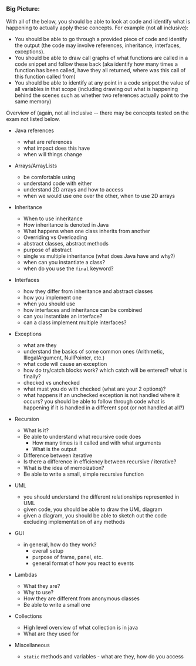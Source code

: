 ### Big Picture:

With all of the below, you should be able to look at code
and identify what is happening to actually apply these
concepts.  For example (not all inclusive):

* You should be able to go through a provided piece of
  code and identify the output (the code may involve
  references, inheritance, interfaces, exceptions).
* You should be able to draw call graphs of what functions
  are called in a code snippet and follow these back
  (aka identify how many times a function has been called,
  have they all returned, where was this call of this function
  called from)
* You should be able to identify at any point in a code
  snippet the value of all variables in that scope (including
  drawing out what is happening behind the scenes such as
  whether two references actually point to the same memory)

Overview of (again, not all inclusive -- there may be concepts
tested on the exam not listed below.

* Java references
    * what are references
    * what impact does this have
    * when will things change
* Arrays/ArrayLists
    * be comfortable using
    * understand code with either
    * understand 2D arrays and how to access
    * when we would use one over the other, when to use 2D arrays
* Inheritance
    * When to use inheritance
    * How inheritance is denoted in Java
    * What happens when one class inherits from another
    * Overriding vs Overloading
    * abstract classes, abstract methods
    * purpose of abstract
    * single vs multiple inheritance (what does Java have and why?)
    * when can you instantiate a class?
    * when do you use the `final` keyword?
* Interfaces
    * how they differ from inheritance and abstract classes
    * how you implement one
    * when you should use
    * how interfaces and inheritance can be combined
    * can you instantiate an interface?
    * can a class implement multiple interfaces?
* Exceptions
    * what are they
    * understand the basics of some common ones
      (Arithmetic, IllegalArgument, NullPointer, etc.)
    * what code will cause an exception
    * how do try/catch blocks work? which catch will be entered? what is finally?
    * checked vs unchecked
    * what must you do with checked (what are your 2 options)?
    * what happens if an unchecked exception is not handled where it occurs?
      you should be able to follow through code what is happening if
      it is handled in a different spot (or not handled at all?)
* Recursion
    * What is it?
    * Be able to understand what recursive code does
        * How many times is it called and with what arguments
        * What is the output
    * Difference between iterative
    * Is there a difference in efficiency between recursive / iterative?
    * What is the idea of memoization?
    * Be able to write a small, simple recursive function
* UML
    * you should understand the different relationships represented in UML
    * given code, you should be able to draw the UML diagram
    * given a diagram, you should be able to sketch out the code excluding
      implementation of any methods
* GUI
    * in general, how do they work?
        * overall setup
        * purpose of frame, panel, etc.
        * general format of how you react to events
* Lambdas
    * What they are?
    * Why to use?
    * How they are different from anonymous classes
    * Be able to write a small one

* Collections
    * High level overview of what collection is in java
    * What are they used for

* Miscellaneous
    * `static` methods and variables - what are they, how do you access
